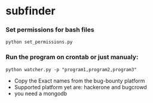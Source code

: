 # subfinder


### Set permissions for bash files
```
python set_permissions.py
```

### Run the program on crontab or just manualy:
```
python watcher.py -p "program1,program2,program3"
```
- Copy the Exact names from the bug-bounty platform
- Supported platform yet are: hackerone and bugcrowd
- you need a mongodb
